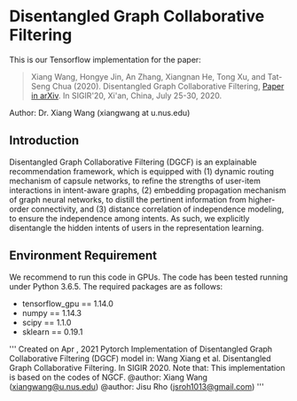 # Disentangled Graph Collaborative Filtering
This is our Tensorflow implementation for the paper:

>Xiang Wang, Hongye Jin, An Zhang, Xiangnan He, Tong Xu, and Tat-Seng Chua (2020). Disentangled Graph Collaborative Filtering, [Paper in arXiv](https://arxiv.org/abs/2007.01764). In SIGIR'20, Xi'an, China, July 25-30, 2020.

Author: Dr. Xiang Wang (xiangwang at u.nus.edu)

## Introduction
Disentangled Graph Collaborative Filtering (DGCF) is an explainable recommendation framework, which is equipped with (1) dynamic routing mechanism of capsule networks, to refine the strengths of user-item interactions in intent-aware graphs, (2) embedding propagation mechanism of graph neural networks, to distill the pertinent information from higher-order connectivity, and (3) distance correlation of independence modeling, to ensure the independence among intents. As such, we explicitly disentangle the hidden intents of users in the representation learning.

## Environment Requirement
We recommend to run this code in GPUs. The code has been tested running under Python 3.6.5. The required packages are as follows:
* tensorflow_gpu == 1.14.0
* numpy == 1.14.3
* scipy == 1.1.0
* sklearn == 0.19.1

'''
Created on Apr , 2021
Pytorch Implementation of Disentangled Graph Collaborative Filtering (DGCF) model in:
Wang Xiang et al. Disentangled Graph Collaborative Filtering. In SIGIR 2020.
Note that: This implementation is based on the codes of NGCF.
@author: Xiang Wang (xiangwang@u.nus.edu)
@author: Jisu Rho (jsroh1013@gmail.com)
'''
